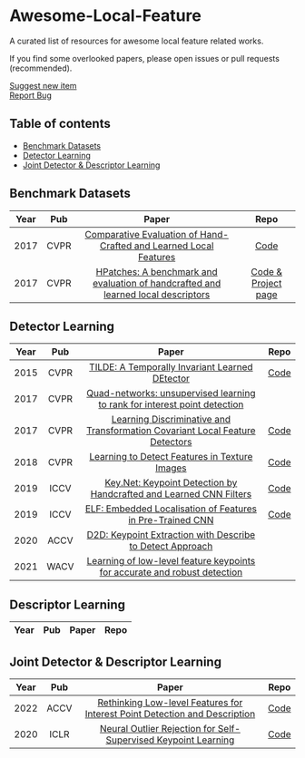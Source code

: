 # Awesome-Local-Feature

A curated list of resources for awesome local feature related works. 

If you find some overlooked papers, please open issues or pull requests (recommended).

<p align="left">
    <a href="https://github.com/subeeshvasu/Awesome-Deblurring/pulls/new">Suggest new item</a>
    <br />
    <a href="https://github.com/subeeshvasu/Awesome-Deblurring/issues/new">Report Bug</a>
</p>

## Table of contents
- [Benchmark Datasets](#benchmark-datasets)
- [Detector Learning](detector-learning)
- [Joint Detector & Descriptor Learning](joint-detector-descriptor-learning)

## Benchmark Datasets
|Year|Pub|Paper|Repo|
|:---:|:---:|:---:|:---:|
|2017|CVPR|[Comparative Evaluation of Hand-Crafted and Learned Local Features](https://demuc.de/papers/schoenberger2017comparative.pdf)|[Code](https://github.com/ahojnnes/local-feature-evaluation)|
|2017|CVPR|[HPatches: A benchmark and evaluation of handcrafted and learned local descriptors](https://openaccess.thecvf.com/content_cvpr_2017/papers/Balntas_HPatches_A_Benchmark_CVPR_2017_paper.pdf)|[Code & Project page](https://hpatches.github.io/)|


## Detector Learning
|Year|Pub|Paper|Repo|
|:---:|:---:|:---:|:---:|
|2015|CVPR|[TILDE: A Temporally Invariant Learned DEtector](https://openaccess.thecvf.com/content_cvpr_2015/papers/Verdie_TILDE_A_Temporally_2015_CVPR_paper.pdf)|[Code](https://github.com/vcg-uvic/TILDE)|
|2017|CVPR|[Quad-networks: unsupervised learning to rank for interest point detection](https://www.microsoft.com/en-us/research/uploads/prod/2019/09/quad_cvpr17.pdf)||
|2017|CVPR|[Learning Discriminative and Transformation Covariant Local Feature Detectors](https://openaccess.thecvf.com/content_cvpr_2017/papers/Zhang_Learning_Discriminative_and_CVPR_2017_paper.pdf)|[Code](https://github.com/ColumbiaDVMM/Transform_Covariant_Detector)|
|2018|CVPR|[Learning to Detect Features in Texture Images](https://openaccess.thecvf.com/content_cvpr_2018/papers/Zhang_Learning_to_Detect_CVPR_2018_paper.pdf)|[Code](https://github.com/lg-zhang/pytorch-keypoint-release)|
|2019|ICCV|[Key.Net: Keypoint Detection by Handcrafted and Learned CNN Filters](http://refbase.cvc.uab.es/files/BRP2019.pdf)|[Code](https://github.com/axelBarroso/Key.Net)|
|2019|ICCV|[ELF: Embedded Localisation of Features in Pre-Trained CNN](https://openaccess.thecvf.com/content_ICCV_2019/papers/Benbihi_ELF_Embedded_Localisation_of_Features_in_Pre-Trained_CNN_ICCV_2019_paper.pdf)|[Code](https://github.com/abenbihi/elf)|
|2020|ACCV|[D2D: Keypoint Extraction with Describe to Detect Approach](https://openaccess.thecvf.com/content/ACCV2020/papers/Tian_D2D_Keypoint_Extraction_with_Describe_to_Detect_Approach_ACCV_2020_paper.pdf)||
|2021|WACV|[Learning of low-level feature keypoints for accurate and robust detection](https://openaccess.thecvf.com/content/WACV2021/papers/Suwanwimolkul_Learning_of_Low-Level_Feature_Keypoints_for_Accurate_and_Robust_Detection_WACV_2021_paper.pdf)||


## Descriptor Learning
|Year|Pub|Paper|Repo|
|:---:|:---:|:---:|:---:|


## Joint Detector & Descriptor Learning
|Year|Pub|Paper|Repo|
|:---:|:---:|:---:|:---:|
|2022|ACCV|[Rethinking Low-level Features for Interest Point Detection and Description](https://openaccess.thecvf.com/content/ACCV2022/papers/Wang_Rethinking_Low-level_Features_for_Interest_Point_Detection_and_Description_ACCV_2022_paper.pdf)|[Code](https://github.com/wangch-g/lanet)|
|2020|ICLR|[Neural Outlier Rejection for Self-Supervised Keypoint Learning](https://openreview.net/pdf?id=Skx82ySYPH)|[Code](https://github.com/TRI-ML/KP2D)|
